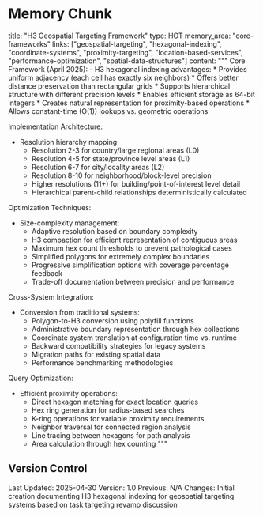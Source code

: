 # Memory Chunk

<chunk>
title: "H3 Geospatial Targeting Framework"
type: HOT
memory_area: "core-frameworks"
links: ["geospatial-targeting", "hexagonal-indexing", "coordinate-systems", "proximity-targeting", "location-based-services", "performance-optimization", "spatial-data-structures"]
content: """
Core Framework (April 2025):
- H3 hexagonal indexing advantages:
  * Provides uniform adjacency (each cell has exactly six neighbors)
  * Offers better distance preservation than rectangular grids
  * Supports hierarchical structure with different precision levels
  * Enables efficient storage as 64-bit integers
  * Creates natural representation for proximity-based operations
  * Allows constant-time (O(1)) lookups vs. geometric operations

Implementation Architecture:
- Resolution hierarchy mapping:
  * Resolution 2-3 for country/large regional areas (L0)
  * Resolution 4-5 for state/province level areas (L1)
  * Resolution 6-7 for city/locality areas (L2)
  * Resolution 8-10 for neighborhood/block-level precision
  * Higher resolutions (11+) for building/point-of-interest level detail
  * Hierarchical parent-child relationships deterministically calculated

Optimization Techniques:
- Size-complexity management:
  * Adaptive resolution based on boundary complexity
  * H3 compaction for efficient representation of contiguous areas
  * Maximum hex count thresholds to prevent pathological cases
  * Simplified polygons for extremely complex boundaries
  * Progressive simplification options with coverage percentage feedback
  * Trade-off documentation between precision and performance

Cross-System Integration:
- Conversion from traditional systems:
  * Polygon-to-H3 conversion using polyfill functions
  * Administrative boundary representation through hex collections
  * Coordinate system translation at configuration time vs. runtime
  * Backward compatibility strategies for legacy systems
  * Migration paths for existing spatial data
  * Performance benchmarking methodologies

Query Optimization:
- Efficient proximity operations:
  * Direct hexagon matching for exact location queries
  * Hex ring generation for radius-based searches
  * K-ring operations for variable proximity requirements
  * Neighbor traversal for connected region analysis
  * Line tracing between hexagons for path analysis
  * Area calculation through hex counting
"""
</chunk>

## Version Control
Last Updated: 2025-04-30
Version: 1.0
Previous: N/A
Changes: Initial creation documenting H3 hexagonal indexing for geospatial targeting systems based on task targeting revamp discussion
